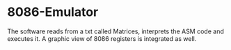 # 8086-Emulator

The software reads from a txt called Matrices, interprets the ASM code and executes it. A graphic view of 8086 registers is integrated
as well.
